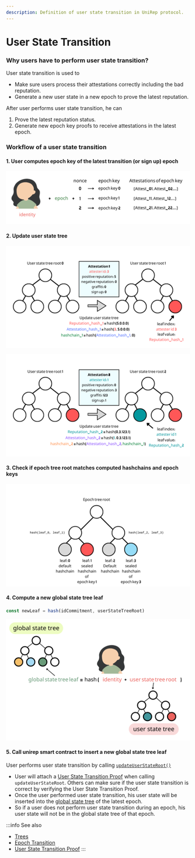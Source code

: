 ```yaml
---
description: Definition of user state transition in UniRep protocol.
---
```


# User State Transition

### Why users have to perform user state transition?

User state transition is used to&#x20;

* Make sure users process their attestations correctly including the bad reputation.
* Generate a new user state in a new epoch to prove the latest reputation.

After user performs user state transition, he can&#x20;

1. Prove the latest reputation status.
2. Generate new epoch key proofs to receive attestations in the latest epoch.

### Workflow of a user state transition

#### 1. User computes epoch key of the latest transition (or sign up) epoch

![Epoch keys are iterated computed in the circuits.](<../../.gitbook/assets/截圖 2022-07-21 下午3.40.29.png>)

#### 2. Update user state tree

![Step 1: update leaf index 3](../../.gitbook/assets/8.png)

![Step 2: update leaf index 1](../../.gitbook/assets/9.png)

#### 3. Check if epoch tree root matches computed hashchains and epoch keys

![](<../../.gitbook/assets/epoch tree (1).png>)

#### 4. Compute a new global state tree leaf

```typescript
const newLeaf = hash(idCommitment, userStateTreeRoot)
```

![How a new global state tree is computed.](<../../.gitbook/assets/截圖 2022-07-22 下午12.15.52.png>)

#### 5. Call unirep smart contract to insert a new global state tree leaf

User performs user state transition by calling [`updateUserStateRoot()`](https://github.com/Unirep/Unirep/blob/5ef3fa8ed70761e0d128fe054bcdb6c72be2f7a1/packages/contracts/contracts/Unirep.sol#L606)

* User will attach a [User State Transition Proof](../circuits/user-state-transition-proof.md) when calling `updateUserStateRoot`. Others can make sure if the user state transition is correct by verifying the User State Transition Proof.
* Once the user performed user state transition, his user state will be inserted into the [global state tree](trees.md#global-state-tree) of the latest epoch.
* So if a user does not perform user state transition during an epoch, his user state will not be in the global state tree of that epoch.

:::info
See also

* [Trees](trees.md)
* [Epoch Transition](epoch.md)
* [User State Transition Proof](../circuits/user-state-transition-proof.md)
:::
